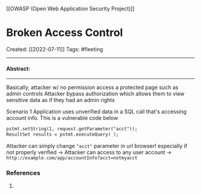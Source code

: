 [[OWASP (Open Web Application Security Project)]]

# Broken Access Control
Created:  [[2022-07-11]]
Tags: #fleeting 

---
#### Abstract:


---
Basically, attacker w/ no permission access a protected page such as admin controls
Attacker bypass authorization which allows them to view sensitive data as if they had an admin rights 


Scenario 1
Application uses unverified data in a SQL call that's accessing account info.
This is a vulnerable code below
```XML
pstmt.setString(1, request.getParameter("acct"));
ResultSet results = pstmt.executeQuery( );
```
Attacker can simply change `"acct"` parameter in url browser! 
especially if not properly verified
-> Attacker can access to any user account
-> `http://example.com/app/accountInfo?acct=notmyacct`












### References
1. 
